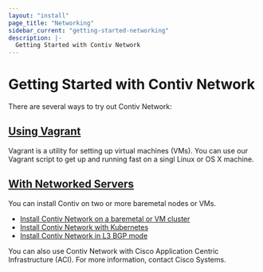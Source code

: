 ```yaml
---
layout: "install"
page_title: "Networking"
sidebar_current: "getting-started-networking"
description: |-
  Getting Started with Contiv Network
---
```


# Getting Started with Contiv Network

There are several ways to try out Contiv Network:

## [Using Vagrant](/install/user_guides/getting_started/networking/vagrant.html)
Vagrant is a utility for setting up virtual machines (VMs). You can use our Vagrant script to get up and running fast on a singl Linux or OS X machine.

## [With Networked Servers](/install/user_guides/getting_started/networking/basic_server_setup.html)
You can install Contiv on two or more baremetal nodes or VMs.

- [Install Contiv Network on a baremetal or VM cluster](/install/user_guides/getting_started/networking/basic_server_setup.html)
- [Install Contiv Network with Kubernetes](/install/user_guides/getting_started/networking/k8s.html)
- [Install Contiv Network in L3 BGP mode](/install/user_guides/getting_started/networking/bgp.html)

You can also use Contiv Network with Cisco Application Centric Infrastructure (ACI). For more information,
contact Cisco Systems.
